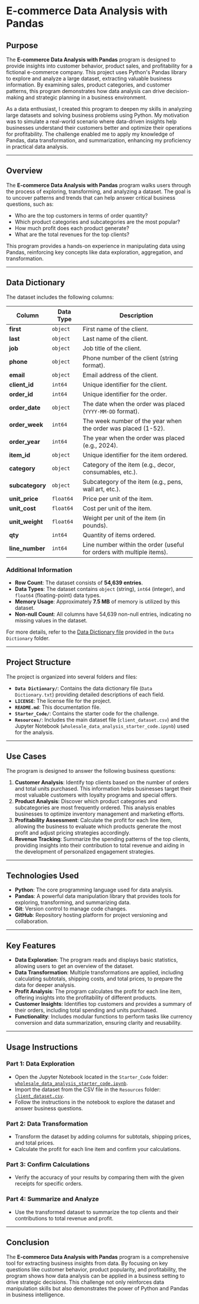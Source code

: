 # E-commerce Data Analysis with Pandas

## Purpose

The **E-commerce Data Analysis with Pandas** program is designed to provide insights into customer behavior, product sales, and profitability for a fictional e-commerce company. This project uses Python's Pandas library to explore and analyze a large dataset, extracting valuable business information. By examining sales, product categories, and customer patterns, this program demonstrates how data analysis can drive decision-making and strategic planning in a business environment.

As a data enthusiast, I created this program to deepen my skills in analyzing large datasets and solving business problems using Python. My motivation was to simulate a real-world scenario where data-driven insights help businesses understand their customers better and optimize their operations for profitability. The challenge enabled me to apply my knowledge of Pandas, data transformation, and summarization, enhancing my proficiency in practical data analysis.

---

## Overview

The **E-commerce Data Analysis with Pandas** program walks users through the process of exploring, transforming, and analyzing a dataset. The goal is to uncover patterns and trends that can help answer critical business questions, such as:

- Who are the top customers in terms of order quantity?
- Which product categories and subcategories are the most popular?
- How much profit does each product generate?
- What are the total revenues for the top clients?

This program provides a hands-on experience in manipulating data using Pandas, reinforcing key concepts like data exploration, aggregation, and transformation.

---

## Data Dictionary

The dataset includes the following columns:

| Column       | Data Type | Description                                                   |
|--------------|-----------|---------------------------------------------------------------|
| **first**        | `object`  | First name of the client.                                   |
| **last**         | `object`  | Last name of the client.                                    |
| **job**          | `object`  | Job title of the client.                                    |
| **phone**        | `object`  | Phone number of the client (string format).                 |
| **email**        | `object`  | Email address of the client.                                |
| **client_id**    | `int64`   | Unique identifier for the client.                           |
| **order_id**     | `int64`   | Unique identifier for the order.                            |
| **order_date**   | `object`  | The date when the order was placed (`YYYY-MM-DD` format).   |
| **order_week**   | `int64`   | The week number of the year when the order was placed (1-52).|
| **order_year**   | `int64`   | The year when the order was placed (e.g., 2024).            |
| **item_id**      | `object`  | Unique identifier for the item ordered.                     |
| **category**     | `object`  | Category of the item (e.g., decor, consumables, etc.).      |
| **subcategory**  | `object`  | Subcategory of the item (e.g., pens, wall art, etc.).       |
| **unit_price**   | `float64` | Price per unit of the item.                                 |
| **unit_cost**    | `float64` | Cost per unit of the item.                                  |
| **unit_weight**  | `float64` | Weight per unit of the item (in pounds).                    |
| **qty**          | `int64`   | Quantity of items ordered.                                  |
| **line_number**  | `int64`   | Line number within the order (useful for orders with multiple items). |

### Additional Information
- **Row Count**: The dataset consists of **54,639 entries**.
- **Data Types**: The dataset contains `object` (string), `int64` (integer), and `float64` (floating-point) data types.
- **Memory Usage**: Approximately **7.5 MB** of memory is utilized by this dataset.
- **Non-null Count**: All columns have 54,639 non-null entries, indicating no missing values in the dataset.

For more details, refer to the [Data Dictionary file](./Data%20Dictionary/Data%20Dictionary.txt) provided in the `Data Dictionary` folder.

---

## Project Structure

The project is organized into several folders and files:

- **`Data Dictionary/`**: Contains the data dictionary file (`Data Dictionary.txt`) providing detailed descriptions of each field.
- **`LICENSE`**: The license file for the project.
- **`README.md`**: This documentation file.
- **`Starter_Code/`**: Contains the starter code for the challenge.
- **`Resources/`**: Includes the main dataset file (`client_dataset.csv`) and the Jupyter Notebook (`wholesale_data_analysis_starter_code.ipynb`) used for the analysis.

---

## Use Cases

The program is designed to answer the following business questions:

1. **Customer Analysis**: Identify top clients based on the number of orders and total units purchased. This information helps businesses target their most valuable customers with loyalty programs and special offers.
2. **Product Analysis**: Discover which product categories and subcategories are most frequently ordered. This analysis enables businesses to optimize inventory management and marketing efforts.
3. **Profitability Assessment**: Calculate the profit for each line item, allowing the business to evaluate which products generate the most profit and adjust pricing strategies accordingly.
4. **Revenue Tracking**: Summarize the spending patterns of the top clients, providing insights into their contribution to total revenue and aiding in the development of personalized engagement strategies.

---

## Technologies Used

- **Python**: The core programming language used for data analysis.
- **Pandas**: A powerful data manipulation library that provides tools for exploring, transforming, and summarizing data.
- **Git**: Version control to manage code changes.
- **GitHub**: Repository hosting platform for project versioning and collaboration.

---

## Key Features

- **Data Exploration**: The program reads and displays basic statistics, allowing users to get an overview of the dataset.
- **Data Transformation**: Multiple transformations are applied, including calculating subtotals, shipping costs, and total prices, to prepare the data for deeper analysis.
- **Profit Analysis**: The program calculates the profit for each line item, offering insights into the profitability of different products.
- **Customer Insights**: Identifies top customers and provides a summary of their orders, including total spending and units purchased.
- **Functionality**: Includes modular functions to perform tasks like currency conversion and data summarization, ensuring clarity and reusability.

---

## Usage Instructions

### Part 1: Data Exploration
- Open the Jupyter Notebook located in the `Starter_Code` folder: [`wholesale_data_analysis_starter_code.ipynb`](./Resources/wholesale_data_analysis_starter_code.ipynb).
- Import the dataset from the CSV file in the `Resources` folder: [`client_dataset.csv`](./Resources/client_dataset.csv).
- Follow the instructions in the notebook to explore the dataset and answer business questions.

### Part 2: Data Transformation
- Transform the dataset by adding columns for subtotals, shipping prices, and total prices.
- Calculate the profit for each line item and confirm your calculations.

### Part 3: Confirm Calculations
- Verify the accuracy of your results by comparing them with the given receipts for specific orders.

### Part 4: Summarize and Analyze
- Use the transformed dataset to summarize the top clients and their contributions to total revenue and profit.

---

## Conclusion

The **E-commerce Data Analysis with Pandas** program is a comprehensive tool for extracting business insights from data. By focusing on key questions like customer behavior, product popularity, and profitability, the program shows how data analysis can be applied in a business setting to drive strategic decisions. This challenge not only reinforces data manipulation skills but also demonstrates the power of Python and Pandas in business intelligence.
